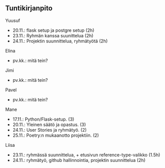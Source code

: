 <h2>Tuntikirjanpito</h2>

Yuusuf
- 20.11.: flask setup ja postgre setup (2h)
- 23.11.: Ryhmän kanssa suunittelua (2h)
- 24.11.: Projektin suunnittelua, ryhmätyötä (2h)

Elina
- pv.kk.: mitä tein?

Jimi
- pv.kk.: mitä tein?

Pavel
- pv.kk.: mitä tein?

Mane
- 17.11.: Python/Flask-setup. (3)
- 20.11.: Yleinen säätö ja opastus. (3)
- 24.11.: User Stories ja ryhmätyö. (2)
- 25.11.: Poetry:n mukaanotto projektiin. (2)

Liisa
- 23.11.: ryhmässä suunnittelua, + etusivun reference-type-valikko (1.5h)
- 24.11.: ryhmätyö, github hallinnointia, projektin suunnittelua (2h)
